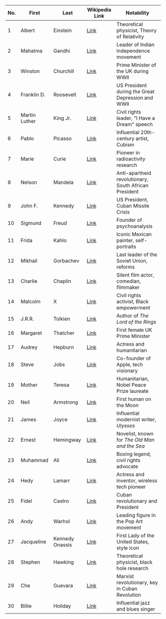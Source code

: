 | **No.** | **First**      | **Last**                       | **Wikipedia Link**                                    | **Notability**                             |
|---------|-----------------|--------------------------------|-------------------------------------------------------|--------------------------------------------|
| 1       | Albert          | Einstein                      | [Link](https://en.wikipedia.org/wiki/Albert_Einstein) | Theoretical physicist, Theory of Relativity |
| 2       | Mahatma         | Gandhi                        | [Link](https://en.wikipedia.org/wiki/Mahatma_Gandhi)  | Leader of Indian independence movement    |
| 3       | Winston         | Churchill                     | [Link](https://en.wikipedia.org/wiki/Winston_Churchill) | Prime Minister of the UK during WWII       |
| 4       | Franklin D.     | Roosevelt                     | [Link](https://en.wikipedia.org/wiki/Franklin_D._Roosevelt) | US President during the Great Depression and WWII |
| 5       | Martin Luther   | King Jr.                      | [Link](https://en.wikipedia.org/wiki/Martin_Luther_King_Jr.) | Civil rights leader, "I Have a Dream" speech |
| 6       | Pablo           | Picasso                       | [Link](https://en.wikipedia.org/wiki/Pablo_Picasso)   | Influential 20th-century artist, Cubism   |
| 7       | Marie           | Curie                         | [Link](https://en.wikipedia.org/wiki/Marie_Curie)     | Pioneer in radioactivity research         |
| 8       | Nelson          | Mandela                       | [Link](https://en.wikipedia.org/wiki/Nelson_Mandela)  | Anti-apartheid revolutionary, South African President |
| 9       | John F.         | Kennedy                       | [Link](https://en.wikipedia.org/wiki/John_F._Kennedy) | US President, Cuban Missile Crisis        |
| 10      | Sigmund         | Freud                         | [Link](https://en.wikipedia.org/wiki/Sigmund_Freud)   | Founder of psychoanalysis                 |
| 11      | Frida           | Kahlo                         | [Link](https://en.wikipedia.org/wiki/Frida_Kahlo)     | Iconic Mexican painter, self-portraits    |
| 12      | Mikhail         | Gorbachev                     | [Link](https://en.wikipedia.org/wiki/Mikhail_Gorbachev) | Last leader of the Soviet Union, reforms  |
| 13      | Charlie         | Chaplin                       | [Link](https://en.wikipedia.org/wiki/Charlie_Chaplin) | Silent film actor, comedian, filmmaker    |
| 14      | Malcolm         | X                             | [Link](https://en.wikipedia.org/wiki/Malcolm_X)       | Civil rights activist, Black empowerment  |
| 15      | J.R.R.          | Tolkien                       | [Link](https://en.wikipedia.org/wiki/J._R._R._Tolkien) | Author of *The Lord of the Rings*         |
| 16      | Margaret        | Thatcher                      | [Link](https://en.wikipedia.org/wiki/Margaret_Thatcher) | First female UK Prime Minister            |
| 17      | Audrey          | Hepburn                       | [Link](https://en.wikipedia.org/wiki/Audrey_Hepburn)  | Actress and humanitarian                  |
| 18      | Steve           | Jobs                          | [Link](https://en.wikipedia.org/wiki/Steve_Jobs)      | Co-founder of Apple, tech visionary       |
| 19      | Mother          | Teresa                        | [Link](https://en.wikipedia.org/wiki/Mother_Teresa)   | Humanitarian, Nobel Peace Prize laureate  |
| 20      | Neil            | Armstrong                     | [Link](https://en.wikipedia.org/wiki/Neil_Armstrong)  | First human on the Moon                   |
| 21      | James           | Joyce                         | [Link](https://en.wikipedia.org/wiki/James_Joyce)     | Influential modernist writer, *Ulysses*   |
| 22      | Ernest          | Hemingway                     | [Link](https://en.wikipedia.org/wiki/Ernest_Hemingway) | Novelist, known for *The Old Man and the Sea* |
| 23      | Muhammad        | Ali                           | [Link](https://en.wikipedia.org/wiki/Muhammad_Ali)    | Boxing legend, civil rights advocate      |
| 24      | Hedy            | Lamarr                        | [Link](https://en.wikipedia.org/wiki/Hedy_Lamarr)     | Actress and inventor, wireless tech pioneer |
| 25      | Fidel           | Castro                        | [Link](https://en.wikipedia.org/wiki/Fidel_Castro)    | Cuban revolutionary and President         |
| 26      | Andy            | Warhol                        | [Link](https://en.wikipedia.org/wiki/Andy_Warhol)     | Leading figure in the Pop Art movement    |
| 27      | Jacqueline      | Kennedy Onassis               | [Link](https://en.wikipedia.org/wiki/Jacqueline_Kennedy_Onassis) | First Lady of the United States, style icon |
| 28      | Stephen         | Hawking                       | [Link](https://en.wikipedia.org/wiki/Stephen_Hawking) | Theoretical physicist, black hole research |
| 29      | Che             | Guevara                       | [Link](https://en.wikipedia.org/wiki/Che_Guevara)     | Marxist revolutionary, key in Cuban Revolution |
| 30      | Billie          | Holiday                       | [Link](https://en.wikipedia.org/wiki/Billie_Holiday)  | Influential jazz and blues singer         |